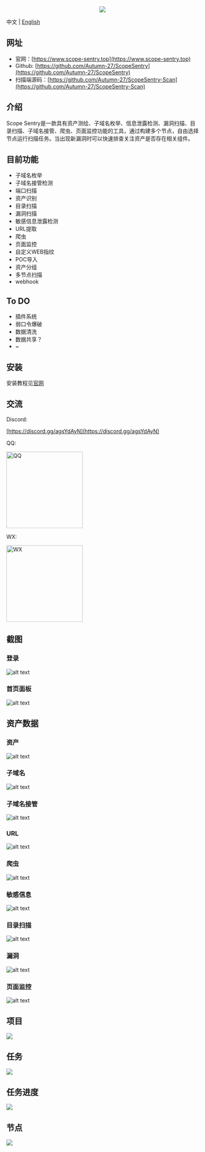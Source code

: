 <div align=center>
	<img src="docs/images/favicon.ico"/>
</div>

中文 | [English](./README_EN.md)

## 网址

- 官网：[https://www.scope-sentry.top](https://www.scope-sentry.top)
- Github: [https://github.com/Autumn-27/ScopeSentry](https://github.com/Autumn-27/ScopeSentry)
- 扫描端源码：[https://github.com/Autumn-27/ScopeSentry-Scan](https://github.com/Autumn-27/ScopeSentry-Scan)

## 介绍
Scope Sentry是一款具有资产测绘、子域名枚举、信息泄露检测、漏洞扫描、目录扫描、子域名接管、爬虫、页面监控功能的工具，通过构建多个节点，自由选择节点运行扫描任务。当出现新漏洞时可以快速排查关注资产是否存在相关组件。



## 目前功能
- 子域名枚举
- 子域名接管检测
- 端口扫描
- 资产识别
- 目录扫描
- 漏洞扫描
- 敏感信息泄露检测
- URL提取
- 爬虫
- 页面监控
- 自定义WEB指纹
- POC导入
- 资产分组
- 多节点扫描
- webhook

## To DO
- 插件系统
- 弱口令爆破
- 数据清洗
- 数据共享？
- ~

## 安装

安装教程见[官网](https://www.scope-sentry.top)

## 交流

Discord:

[https://discord.gg/agsYdAyN](https://discord.gg/agsYdAyN)

QQ:

<img src="docs/images/qq.png" alt="QQ" width="200"/>

WX:

<img src="docs/images/wx.png" alt="WX" width="200"/>

## 截图

### 登录

![alt text](docs/images/login.png)

### 首页面板
![alt text](docs/images/index-cn.png)

## 资产数据
### 资产
![alt text](docs/images/asset-cn.png)

### 子域名
![alt text](docs/images/subdomain-cn.png)

### 子域名接管
![alt text](docs/images/subt-cn.png)

### URL
![alt text](docs/images/url-cn.png)

### 爬虫
![alt text](docs/images/craw-cn.png)

### 敏感信息
![alt text](docs/images/sns-cn.png)

### 目录扫描
![alt text](docs/images/dir-cn.png)

### 漏洞
![alt text](docs/images/vul-cn.png)

### 页面监控
![alt text](docs/images/page-cn.png)

## 项目

![](docs/images/project-cn.png)

## 任务

![](docs/images/task-cn.png)

## 任务进度

![](docs/images/task-pg-cn.png)

## 节点

![](docs/images/node-cn.png)


